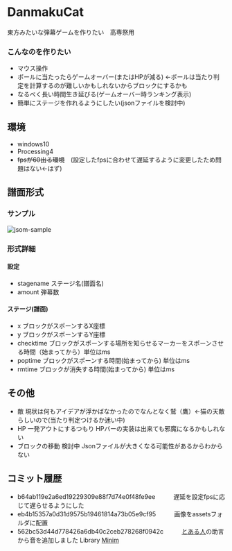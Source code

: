 # DanmakuCat
東方みたいな弾幕ゲームを作りたい　高専祭用

### こんなのを作りたい
- マウス操作
- ボールに当たったらゲームオーバー(またはHPが減る) ←ボールは当たり判定を計算するのが難しいかもしれないからブロックにするかも
- なるべく長い時間生き延びる(ゲームオーバー時ランキング表示)
- 簡単にステージを作れるようにしたい(jsonファイルを検討中)

## 環境
- windows10
- Processing4
- ~~fpsが60出る環境~~　(設定したfpsに合わせて遅延するように変更したため問題はない←はず)

## 譜面形式
### サンプル
![jsom-sample](https://user-images.githubusercontent.com/85401098/184534464-87a44bdf-632e-40cd-8e37-3638ba6c39d8.PNG)

### 形式詳細
#### 設定
- stagename ステージ名(譜面名)
- amount 弾幕数
#### ステージ(譜面)
- x ブロックがスポーンするX座標
- y ブロックがスポーンするY座標
- checktime ブロックがスポーンする場所を知らせるマーカーをスポーンさせる時間（始まってから）単位はms
- poptime ブロックがスポーンする時間(始まってから) 単位はms
- rmtime ブロックが消失する時間(始まってから) 単位はms

## その他
- 敵 現状は何もアイデアが浮かばなかったのでなんとなく鷲（鷹）←猫の天敵らしいので(当たり判定つけるか迷い中)
- HP 一発アウトにするつもり HPバーの実装は出来ても邪魔になるかもしれない
- ブロックの移動 検討中 Jsonファイルが大きくなる可能性があるからわからない

## コミット履歴
- b64ab119e2a6ed19229309e88f7d74e0f48fe9ee　　　遅延を設定fpsに応じて遅らせるようにした
- eb4b15357a0d31d9575b19461814a73b05e9cf95　　　画像をassetsフォルダに配置
- 562bc53d44d778426a6db40c2ceb278268f0942c　　　[とある人](https://twitter.com/Ym147J)の助言から音を追加しました Library [Minim](https://github.com/ddf/Minim)
